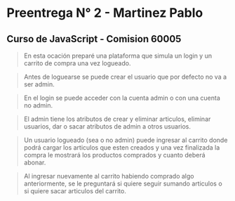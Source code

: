 # Preentrega N° 2 - Martinez Pablo
## Curso de JavaScript - Comision 60005

> En esta ocación preparé una plataforma que simula un login y un carrito de compra una vez logueado.

> Antes de loguearse se puede crear el usuario que por defecto no va a ser admin.

> En el login se puede acceder con la cuenta admin o con una cuenta no admin.

> El admin tiene los atributos de crear y eliminar articulos, eliminar usuarios, dar o sacar atributos de admin a otros usuarios.

> Un usuario logueado (sea o no admin) puede ingresar al carrito donde podrá cargar los articulos que esten creados y una vez finalizada la compra le mostrará los productos comprados y cuanto deberá abonar.

> Al ingresar nuevamente al carrito habiendo comprado algo anteriormente, se le preguntará si quiere seguir sumando articulos o si quiere sacar articulos del carrito.
